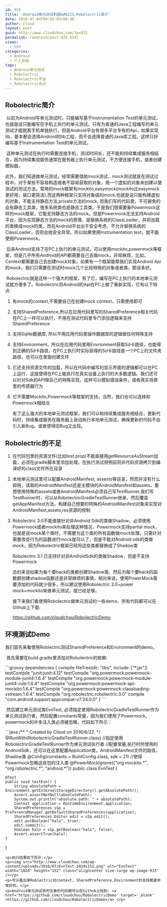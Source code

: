 ```yaml
---
id: 925
title: 'Android单元测试利器&#8211;Robolectric简介'
date: 2016-07-04T09:03:03+08:00
author: cloud
layout: post
guid: http://www.cloudchou.com/?p=925
permalink: /android/post-925.html
views:
  - 593
categories:
  - Android
  - 个人总结
tags:
  - Android单元测试
  - Robolectric
  - Robolectric不足
  - Robolectric优点
---
```

<h2>Robolectric简介</h2>
<p>​       以前为Android写单元测试时，只能编写基于Instrumentation Test的单元测试，也就是说只能编写在手机上执行的单元测试。只有为普通的Java工程编写的单元测试才能脱离手机单独执行，但是Android平台有很多平台专有的Api，如果实现lib，基本都会选择Android的lib工程，而不会选择普通的Java库工程。这样只好编写基于Instrumentation Test的单元测试。</p>
<p>​     这种单元测试在执行时需要连接手机，测试时间长，还不能和持续集成服务相结合，因为持续集成服务通常在服务器上执行单元测试，不方便连接手机，或者创建模拟器。</p>

<p>     此外，我们知道做单元测试，经常需要借助mock测试，mock测试就是在测试过程中，对于某些不容易构造或者不容易获取的对象，用一个虚拟的对象来创建以便测试的测试方法。常用的mock框架有mockito,easymock(mockito比easymock更好用，接口更简洁),而这两种框架只支持对象级的mock,也就是说只能构建虚拟的对象，不能支持静态方法,private方法的mock, 而我们写的代码里，不可避免的会有静态工具类，很多系统类也是静态工具类。于是我们很需要象Powermock这样的mock框架，它能支持静态方法的mock。但是Powermock无法支持Android平台，因为实现静态方法的mock的原理，是替换系统的ClassLoader，并将加载的类换成mock的类，而在Android平台出于安全考虑，不允许替换系统的ClassLoader，否则会抛安全异常。所以如果使用Instrumentation test，就不能使用Powermock。</p>
<p>​      后来Android支持了在PC上执行的单元测试，可以使用mockito,powermock等框架，但是几乎所有Android的API都需要自己去做mock，非常麻烦，比如，Context都需要自己去创建mock对象。如果有一个框架能帮我们实现Android Api的mock，我们只需要在测试时mock几个比较特殊的对象或者类，那该多好。</p>
<p>​     Robolectric就是这样一个强大的框架，有了它，编写在PC上执行的本地单元测试就方便多了。Robolectric将Android的Api在PC上做了重新实现，它有以下特点:</p>
<ol><li>
<p>有mock的context,不需要自己在创建mock context，只需使用即可</p>
</li>
<li>
<p>支持SharedPreference,所以在应用代码里写的SharedPreference相关代码在PC上一样可以执行，不用在测试代码里专门添加逻辑来支持SharedPreference</p>
</li>
<li>
<p>支持Sqlite数据库, 所以不用应用代码里操作数据库的逻辑做任何特殊支持</p>
</li>
<li>
<p>支持Environment，所以在应用代码里用Envrionment获取Sd卡路径，也能得到正确的Sd卡路径，在PC上执行时实际获得的Sd卡路径是一个PC上的文件夹路径，也可以在里面创建文件</p>
</li>
<li>
<p>它还支持资源文件的加载，所以在代码中编写的显示界面的逻辑都可以在PC上运行，这就使得在PC上能执行在真实设备上执行的大多数逻辑。我们还可以针对Sdk的API做自己的特殊实现，这样可以模拟错误条件，或者真实场景里的传感器行为</p>
</li>
<li>
<p>它不需要Mockito,Powermock等框架的支持，当然，我们也可以选择和Powermock相结合</p>
<p>​有了这么强大的本地单元测试框架，我们可以和持续集成服务相结合，更新代码时，持续集成服务在服务器上自动执行本地单元测试，确保更新的代码不会引入新Bug，或者使得旧Bug又出现。   <br/></p>
</li>
</ol>
<h2>Robolectric的不足</h2>
<ol><li>
<p>在代码包里的资源文件(比如test.prop)不能直接用getResourceAsStream加载，必须在gradle脚本里添加处理，在执行测试用例前将非代码资源拷贝到编译好的class文件所在目录</p>
</li>
<li>
<p>本地单元测试里可以配置AndroidManifest, assests等目录，然而并没有什么卵用，读取的AndroidManifest还是主模块的AndroidManifest和assets，要想使用特殊的assets或者AndroidManifest必须自己写TestRunner,我们写TestRunner时，可以从RobolectricGradleTestRunner继承，然后覆盖getAppManifest方法，构建自己想要的特殊的AndroidManifest对象来实现对AndroidManifest,assets,res资源的控制</p>
</li>
<li>
<p>Robolectric 3.0不能直接针对非Android Sdk的类做Shadow，必须使用Powermock或者mockito来处理这种情况，Powermock支持partial mock，也就是说mock某个类时，不需要为这个类的所有函数做mock处理，只需针对需要改变行为的函数进行mock就可以了，但是不能对Android sdk的类做mock，因为Robolectric框架已经将这些类都替换成了Shadow类</p>
<p>Robolectric 3.1 已支持针对非AndroidSdk的类做Shadow，但是不支持Powermock</p>
<p>总的来说如果为每个要hack的类都创建Shadow类，然后为每个要hack的函数都创建shadow函数还是非常麻烦的事情，相对来说，使用PowerMock需要添加的代码就少很多，所以建议使用Robolectric 3.0+power mock+mockito来做单元测试，就已经足够。</p>
<p>接下来我们看使用Robolectric做单元测试的一些demo，所有代码都可以在Github上下载:</p>
<p><a href='https://github.com/cloudchou/RobolectricDemo' target='_blank' >https://github.com/cloudchou/RobolectricDemo</a> </p>
</li>
</ol>
<h2>环境测试Demo</h2>
<p>   我们首先来看使用Roblectric测试SharedPreference和Environment的demo。</p>
<p>​    首先需要在build.gradle里添加对Robolectric的依赖:</p>
```groovy
dependencies {
    compile fileTree(dir: "libs", include: ["*.jar"])
    testCompile "junit:junit:4.12"
    testCompile "org.powermock:powermock-module-junit4:1.6.4"
    testCompile "org.powermock:powermock-module-junit4-rule:1.6.4"
    testCompile "org.powermock:powermock-api-mockito:1.6.4"
    testCompile "org.powermock:powermock-classloading-xstream:1.6.4"
    testCompile "org.robolectric:robolectric:3.0"
    compile "com.android.support:appcompat-v7:24.0.0"
}
```
<p>​    然后建立单元测试类EvnTest, 必须指定使用RobolectricGradleTestRunner作为单元测试执行者，然后配置constants常量，因为我们使用了Powermock，powermock的许多注入类必须被忽略，代码如下所示：</p>
```java
/**
 * Created by Cloud on 2016/6/22.
 */
@RunWith(RobolectricGradleTestRunner.class) //指定使用RobolectricGradleTestRunner作为单元测试执行者
//配置常量,执行时所使用的AndroidSdk，还可以在这里配置Application类，AndroidManifest文件的路径，Shadow类
@Config(constants = BuildConfig.class, sdk = 21)
//使得Powermock忽略这些包的注入类
@PowerMockIgnore({"org.mockito.*", "org.robolectric.*", "android.*"}) 
public class EvnTest {

    @Test
    public void testEvn() {
        String absolutePath = Environment.getExternalStorageDirectory().getAbsolutePath();
        Assert.assertNotNull(absolutePath);
        System.out.println("absolute path: " + absolutePath);
        Context application = RuntimeEnvironment.application;
        SharedPreferences sSp = PreferenceManager.getDefaultSharedPreferences(application);
        SharedPreferences.Editor edit = sSp.edit();
        edit.putBoolean("halo", true);
        edit.commit();
        boolean halo = sSp.getBoolean("halo", false);
        Assert.assertTrue(halo);
    }

}
```
<p>执行结果如下所示:</p>
<p><img src="http://www.cloudchou.com/wp-content/uploads/2016/07/EvnTest-1024x152.png" alt="EvnTest" width="1024" height="152" class="aligncenter size-large wp-image-933" /></p>
<p>可以看出来Roblectric对context, SharedPreference,Environment的支持都是非常好的。</p>
<p>Android单元测试系列文章的代码都可以在Github上找到: <a href='https://github.com/cloudchou/RobolectricDemo' target='_blank' >https://github.com/cloudchou/RobolectricDemo</a> </p>
